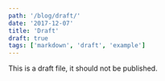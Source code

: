```yaml
---
path: '/blog/draft/'
date: '2017-12-07'
title: 'Draft'
draft: true
tags: ['markdown', 'draft', 'example']
---
```


This is a draft file, it should not be published.
